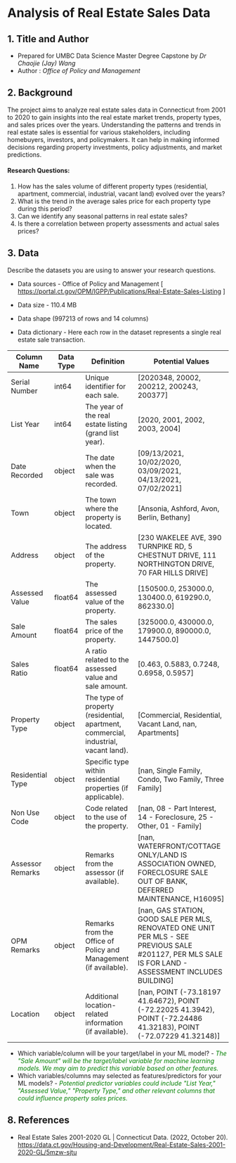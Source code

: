 # Analysis of Real Estate Sales Data

 
## 1. Title and Author

<!-- - Analysis of Real Estate Sales Data -->
- Prepared for UMBC Data Science Master Degree Capstone by *Dr Chaojie (Jay) Wang*
- Author : *Office of Policy and Management*
<!-- - Link to the author's GitHub profile
- Link to the author's LinkedIn progile
- Link to your PowerPoint presentation file
- Link to your  YouTube video  -->
    
## 2. Background

The project aims to analyze real estate sales data in Connecticut from 2001 to 2020 to gain insights into the real estate market trends, property types, and sales prices over the years.
Understanding the patterns and trends in real estate sales is essential for various stakeholders, including homebuyers, investors, and policymakers. It can help in making informed decisions regarding property investments, policy adjustments, and market predictions.

#### Research Questions:
1. How has the sales volume of different property types (residential, apartment, commercial, industrial, vacant land) evolved over the years?
2. What is the trend in the average sales price for each property type during this period?
3. Can we identify any seasonal patterns in real estate sales?
4. Is there a correlation between property assessments and actual sales prices?

## 3. Data 

Describe the datasets you are using to answer your research questions.

- Data sources - Office of Policy and Management [ https://portal.ct.gov/OPM/IGPP/Publications/Real-Estate-Sales-Listing ]
- Data size - 110.4 MB
- Data shape (997213 of rows and 14 columns)

- Data dictionary - Here each row in the dataset represents a single real estate sale transaction.


|   Column Name      | Data Type  | Definition                                                                                                                                      | Potential Values                                                                                                                                                             |
|-------------------|------------|--------------------------------------------------------------------------------------------------------------------------------------------------|------------------------------------------------------------------------------------------------------------------------------------------------------------------------------|
| Serial Number     | int64      | Unique identifier for each sale.                                                                                                                | [2020348, 20002, 200212, 200243, 200377]                                                                                                                                    |
| List Year         | int64      | The year of the real estate listing (grand list year).                                                                                         | [2020, 2001, 2002, 2003, 2004]                                                                                                                                              |
| Date Recorded     | object     | The date when the sale was recorded.                                                                                                            | [09/13/2021, 10/02/2020, 03/09/2021, 04/13/2021, 07/02/2021]                                                                                                                |
| Town              | object     | The town where the property is located.                                                                                                         | [Ansonia, Ashford, Avon, Berlin, Bethany]                                                                                                                                    |
| Address           | object     | The address of the property.                                                                                                                    | [230 WAKELEE AVE, 390 TURNPIKE RD, 5 CHESTNUT DRIVE, 111 NORTHINGTON DRIVE, 70 FAR HILLS DRIVE]                                                                             |
| Assessed Value    | float64    | The assessed value of the property.                                                                                                             | [150500.0, 253000.0, 130400.0, 619290.0, 862330.0]                                                                                                                           |
| Sale Amount       | float64    | The sales price of the property.                                                                                                                | [325000.0, 430000.0, 179900.0, 890000.0, 1447500.0]                                                                                                                          |
| Sales Ratio       | float64    | A ratio related to the assessed value and sale amount.                                                                                         | [0.463, 0.5883, 0.7248, 0.6958, 0.5957]                                                                                                                                     |
| Property Type     | object     | The type of property (residential, apartment, commercial, industrial, vacant land).                                                            | [Commercial, Residential, Vacant Land, nan, Apartments]                                                                                                                      |
| Residential Type  | object     | Specific type within residential properties (if applicable).                                                                                    | [nan, Single Family, Condo, Two Family, Three Family]                                                                                                                         |
| Non Use Code      | object     | Code related to the use of the property.                                                                                                        | [nan, 08 - Part Interest, 14 - Foreclosure, 25 - Other, 01 - Family]                                                                                                          |
| Assessor Remarks  | object     | Remarks from the assessor (if available).                                                                                                       | [nan, WATERFRONT/COTTAGE ONLY/LAND IS ASSOCIATION OWNED, FORECLOSURE SALE OUT OF BANK, DEFERRED MAINTENANCE, H16095]                                                        |
| OPM Remarks       | object     | Remarks from the Office of Policy and Management (if available).                                                                                 | [nan, GAS STATION, GOOD SALE PER MLS, RENOVATED ONE UNIT PER MLS - SEE PREVIOUS SALE #201127, PER MLS SALE IS FOR LAND - ASSESSMENT INCLUDES BUILDING]                 |
| Location          | object     | Additional location-related information (if available).                                                                                         | [nan, POINT (-73.18197 41.64672), POINT (-72.22025 41.3942), POINT (-72.24486 41.32183), POINT (-72.07229 41.32148)]                                                        |


- Which variable/column will be your target/label in your ML model? - <span style="color:green;">*The "Sale Amount" will be the target/label variable for machine learning models. We may aim to predict this variable based on other features.*</span>
- Which variables/columns may selected as features/predictors for your ML models? -
<span style="color:green;">*Potential predictor variables could include "List Year," "Assessed Value," "Property Type," and other relevant columns that could influence property sales prices.*</span>

<!-- ## 4. Exploratory Data Analysis (EDA)

- Perform data exploration using Jupyter Notebook
- You would focus on the target variable and the selected features and drop all other columns.
- produce summary statistics of key variables
- Create visualizations (I recommend using Plotly)
- Find out if the data require cleansing:
  - missing values?
  - duplicate rows? 
- Find out if the data require splitting, merging, pivoting, etc.
- Find out if you need to bring in other data sources to augment your data.
  - For example, population, socioeconomic data from Census may be helpful.
- For textual data, you will pre-process (normalize, remove stopwords, tokenize) them before you can analyze them in predictive analysis/machine learning.
- Make sure the resulting dataset need to be "tidy":
  - each row represent one observation (ideally one unique entity/subject).
  - each columm represents one unique property of that entity. 

## 5. Model Training 

- What models you will be using for predictive analytics?
- How will you train the models?
  - Train vs test split (80/20, 70/30, etc.)
  - Python packages to be used (scikit-learn, NLTK, spaCy, etc.)
  - The development environments (your laptop, Google CoLab, GitHub CodeSpaces, etc.)
- How will you measure and compare the performance of the models?

## 6. Application of the Trained Models

Develop a web app for people to interact with your trained models. Potential tools for web app development:

- Streamlit (recommended)
- Dash
- Flask

## 7. Conclusion

- Summarize your work and its potetial application
- Point out the limitations of your work
- Lessons learned 
- Talk about future research direction -->

## 8. References 

- Real Estate Sales 2001-2020 GL | Connecticut Data. (2022, October 20). https://data.ct.gov/Housing-and-Development/Real-Estate-Sales-2001-2020-GL/5mzw-sjtu

<!-- List articles, blogs, and websites that you have referenced or used in your project. -->